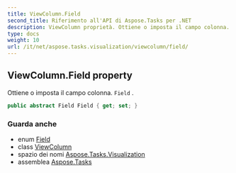 ```yaml
---
title: ViewColumn.Field
second_title: Riferimento all'API di Aspose.Tasks per .NET
description: ViewColumn proprietà. Ottiene o imposta il campo colonna. Field .
type: docs
weight: 10
url: /it/net/aspose.tasks.visualization/viewcolumn/field/
---
```

## ViewColumn.Field property

Ottiene o imposta il campo colonna. `Field` .

```csharp
public abstract Field Field { get; set; }
```

### Guarda anche

* enum [Field](../../../aspose.tasks/field/)
* class [ViewColumn](../)
* spazio dei nomi [Aspose.Tasks.Visualization](../../viewcolumn/)
* assemblea [Aspose.Tasks](../../../)


